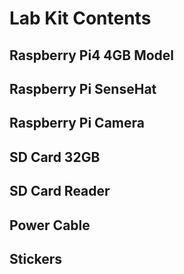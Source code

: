 # Lab Kit Contents

## Raspberry Pi4 4GB Model

## Raspberry Pi SenseHat

## Raspberry Pi Camera

## SD Card 32GB

## SD Card Reader

## Power Cable

## Stickers

